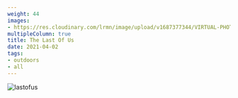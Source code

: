 ```yaml
---
weight: 44
images:
- https://res.cloudinary.com/lrmn/image/upload/v1687377344/VIRTUAL-PHOTOGRAPHY/thelastofuspart1/tlou1_5_l614ng.png
multipleColumn: true
title: The Last Of Us
date: 2021-04-02
tags:
- outdoors
- all
---
```


![lastofus](https://res.cloudinary.com/lrmn/image/upload/v1687377347/VIRTUAL-PHOTOGRAPHY/thelastofuspart1/tlou1_11_nfbacd.jpg)